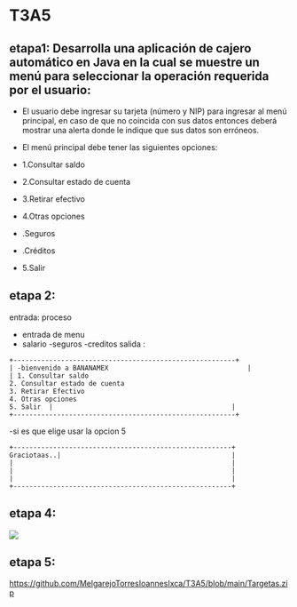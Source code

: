 # T3A5
## etapa1: Desarrolla una aplicación de cajero automático en Java en la cual se muestre un menú para seleccionar la operación requerida por el usuario:

- El usuario debe ingresar su tarjeta (número y NIP) para ingresar al menú principal, en caso de que no coincida con sus datos entonces deberá mostrar una alerta donde le indique que sus datos son erróneos.

- El menú principal debe tener las siguientes opciones:

- 1.Consultar saldo
- 2.Consultar estado de cuenta
- 3.Retirar efectivo
- 4.Otras opciones
- .Seguros
- .Créditos
- 5.Salir 
## etapa 2:

entrada:
proceso
- entrada de menu 
 - salario 
 -seguros
 -creditos
salida :
~~~
+--------------------------------------------------------+
| -bienvenido a BANANAMEX                                   |
| 1. Consultar saldo
2. Consultar estado de cuenta
3. Retirar Efectivo
4. Otras opciones
5. Salir  |                                             |
+--------------------------------------------------------+
~~~
-si es que elige usar la opcion 5
~~~
+-------------------------------------------------------+
Graciotaas..|                                           |
|                                                       |
|                                                       |
|                                                       |
+-------------------------------------------------------+
~~~




## etapa 4:

![](https://github.com/MelgarejoTorresIoannesIxca/T3A5/blob/main/Targetas.png)

## etapa 5:

https://github.com/MelgarejoTorresIoannesIxca/T3A5/blob/main/Targetas.zip
